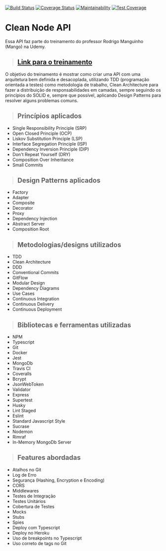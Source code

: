 [![Build Status](https://travis-ci.org/andersonluizpereira/clean-architecture-nodets.svg?branch=master)](https://travis-ci.org/andersonluizpereira/clean-architecture-nodets)
[![Coverage Status](https://coveralls.io/repos/github/andersonluizpereira/clean-architecture-nodets/badge.svg?branch=master)](https://coveralls.io/github/andersonluizpereira/clean-architecture-nodets?branch=master)
[![Maintainability](https://api.codeclimate.com/v1/badges/a357eccfca80b21ca8e3/maintainability)](https://codeclimate.com/github/andersonluizpereira/clean-architecture-nodets/maintainability)
[![Test Coverage](https://api.codeclimate.com/v1/badges/a357eccfca80b21ca8e3/test_coverage)](https://codeclimate.com/github/andersonluizpereira/clean-architecture-nodets/test_coverage)


# **Clean Node API**

Essa API faz parte do treinamento do professor Rodrigo Manguinho (Mango) na Udemy.

> ## [Link para o treinamento](https://www.udemy.com/course/tdd-com-mango/?referralCode=B53CE5CA2B9AFA5A6FA1)

O objetivo do treinamento é mostrar como criar uma API com uma arquitetura bem definida e desacoplada, utilizando TDD (programação orientada a testes) como metodologia de trabalho, Clean Architecture para fazer a distribuição de responsabilidades em camadas, sempre seguindo os princípios do SOLID e, sempre que possível, aplicando Design Patterns para resolver alguns problemas comuns.

> ## Princípios aplicados

* Single Responsibility Principle (SRP)
* Open Closed Principle (OCP)
* Liskov Substitution Principle (LSP)
* Interface Segregation Principle (ISP)
* Dependency Inversion Principle (DIP)
* Don't Repeat Yourself (DRY)
* Composition Over Inheritance
* Small Commits

> ## Design Patterns aplicados

* Factory
* Adapter
* Composite
* Decorator
* Proxy
* Dependency Injection
* Abstract Server
* Composition Root

> ## Metodologias/designs utilizados

* TDD
* Clean Architecture
* DDD
* Conventional Commits
* GitFlow
* Modular Design
* Dependency Diagrams
* Use Cases
* Continuous Integration
* Continuous Delivery
* Continuous Deployment

> ## Bibliotecas e ferramentas utilizadas

* NPM
* Typescript
* Git
* Docker
* Jest
* MongoDb
* Travis CI
* Coveralls
* Bcrypt
* JsonWebToken
* Validator
* Express
* Supertest
* Husky
* Lint Staged
* Eslint
* Standard Javascript Style
* Sucrase
* Nodemon
* Rimraf
* In-Memory MongoDb Server

> ## Features abordadas

* Atalhos no Git
* Log de Erro
* Segurança (Hashing, Encryption e Encoding)
* CORS
* Middlewares
* Testes de Integração
* Testes Unitários
* Cobertura de Testes
* Mocks
* Stubs
* Spies
* Deploy com Typescript
* Deploy no Heroku
* Uso de breakpoints no Typescript
* Uso correto de tags no Git